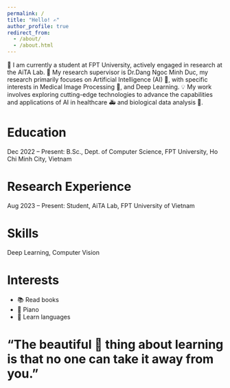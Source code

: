 ```yaml
---
permalink: /
title: "Hello! ✍️"
author_profile: true
redirect_from: 
  - /about/
  - /about.html
---
```



📖 I am currently a student at FPT University, actively engaged in research at the AiTA Lab. 🧪 My research supervisor is Dr.Dang Ngoc Minh Duc, my research primarily focuses on Artificial Intelligence (AI) 🤖, with specific interests in Medical Image Processing 💊, and Deep Learning. 💡 My work involves exploring cutting-edge technologies to advance the capabilities and applications of AI in healthcare 🚑 and biological data analysis 🔬.

Education
====
Dec 2022 – Present: B.Sc., Dept. of Computer Science, FPT University, Ho Chi Minh City, Vietnam

Research Experience
====
Aug 2023 – Present: Student, AiTA Lab, FPT University of Vietnam

Skills
====
Deep Learning, Computer Vision

Interests
====
- 📚 Read books
- 🎹 Piano 
- 📜 Learn languages 
  
“The beautiful 🎇 thing about learning is that no one can take it away from you.”
===
